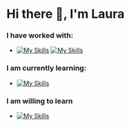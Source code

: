# Hi there 👋,  I'm Laura

<!--
**Green0x0y/Green0x0y** is a ✨ _special_ ✨ repository because its `README.md` (this file) appears on your GitHub profile.

Here are some ideas to get you started:

- 🔭 I’m currently working on ...
- 🌱 I’m currently learning ...
- 👯 I’m looking to collaborate on ...
- 🤔 I’m looking for help with ...
- 💬 Ask me about ...
- 📫 How to reach me: ...
- 😄 Pronouns: ...
- ⚡ Fun fact: ...
-->

### I have worked with:
 - [![My Skills](https://skillicons.dev/icons?i=python,java,spring,hibernate,c,cpp,css,html,angular,javascript,maven,mongodb&perline=20)](https://skillicons.dev)
 [![My Skills](https://skillicons.dev/icons?i=typescript,postgresql,firebase,mysql,git,linux,r,julia,scala,haskell,postman,django,react&perline=20)](https://skillicons.dev)

### I am currently learning:
- [![My Skills](https://skillicons.dev/icons?i=go,docker,gcp&perline=20)](https://skillicons.dev)
### I am willing to learn
- [![My Skills](https://skillicons.dev/icons?i=kubernetes,kafka,aws,azure&perline=20)](https://skillicons.dev)
